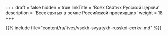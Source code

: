+++
draft = false
hidden = true
linkTitle = 'Всех Святых Русской Церкви'
description = 'Всех святых в земле Российской просиявших'
weight = 18
+++

{{% include file="content/ru/lives/vsekh-svyatykh-russkoi-cerkvi.md" %}}
